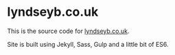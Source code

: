# lyndseyb.co.uk

This is the source code for [lyndseyb.co.uk](http://lyndseyb.co.uk).

Site is built using Jekyll, Sass, Gulp and a little bit of ES6.
